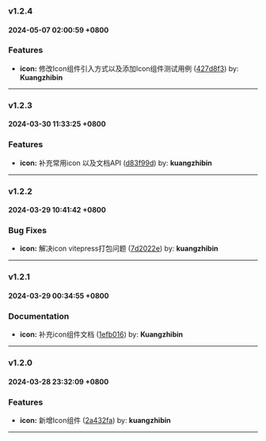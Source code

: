 ### v1.2.4
#### 2024-05-07 02:00:59 +0800

### Features

* **icon:** 修改Icon组件引入方式以及添加Icon组件测试用例  ([427d8f3](https://github.com/bin-K/ued-plus/commit/427d8f3)) by: **Kuangzhibin**

---

### v1.2.3
#### 2024-03-30 11:33:25 +0800

### Features

* **icon:** 补充常用icon 以及文档API  ([d83f99d](https://github.com/bin-K/ued-plus/commit/d83f99d)) by: **kuangzhibin**

---

### v1.2.2
#### 2024-03-29 10:41:42 +0800

### Bug Fixes

* **icon:** 解决icon vitepress打包问题  ([7d2022e](https://github.com/bin-K/ued-plus/commit/7d2022e)) by: **kuangzhibin**

---

### v1.2.1
#### 2024-03-29 00:34:55 +0800

### Documentation

* **icon:** 补充icon组件文档  ([1efb016](https://github.com/bin-K/ued-plus/commit/1efb016)) by: **Kuangzhibin**

---

### v1.2.0
#### 2024-03-28 23:32:09 +0800

### Features

* **icon:** 新增Icon组件  ([2a432fa](https://github.com/bin-K/ued-plus/commit/2a432fa)) by: **kuangzhibin**

---
